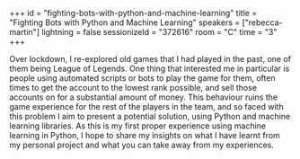 +++
id = "fighting-bots-with-python-and-machine-learning"
title = "Fighting Bots with Python and Machine Learning"
speakers = ["rebecca-martin"]
lightning = false
sessionizeId = "372616"
room = "C"
time = "3"
+++

Over lockdown, I re-explored old games that I had played in the past, one of them being League of Legends. One thing that interested me in particular is people using automated scripts or bots to play the game for them, often times to get the account to the lowest rank possible, and sell those accounts on for a substantial amount of money. This behaviour ruins the game experience for the rest of the players in the team, and so faced with this problem I aim to present a potential solution, using Python and machine learning libraries. As this is my first proper experience using machine learning in Python, I hope to share my insights on what I have learnt from my personal project and what you can take away from my experiences.